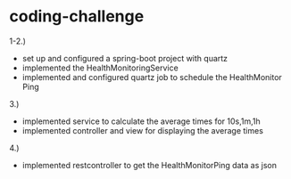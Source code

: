 # coding-challenge

1-2.)
- set up and configured a spring-boot project with quartz
- implemented the HealthMonitoringService
- implemented and configured quartz job to schedule the HealthMonitor Ping

3.)
- implemented service to calculate the average times for 10s,1m,1h
- implemented controller and view for displaying the average times

4.)
- implemented restcontroller to get the HealthMonitorPing data as json 
